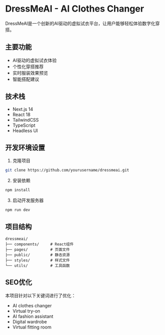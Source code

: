 # DressMeAI - AI Clothes Changer

DressMeAI是一个创新的AI驱动的虚拟试衣平台，让用户能够轻松体验数字化穿搭。

## 主要功能

- AI驱动的虚拟试衣体验
- 个性化穿搭推荐
- 实时服装效果预览
- 智能搭配建议

## 技术栈

- Next.js 14
- React 18
- TailwindCSS
- TypeScript
- Headless UI

## 开发环境设置

1. 克隆项目
```bash
git clone https://github.com/yourusername/dressmeai.git
```

2. 安装依赖
```bash
npm install
```

3. 启动开发服务器
```bash
npm run dev
```

## 项目结构

```
dressmeai/
├── components/     # React组件
├── pages/          # 页面文件
├── public/         # 静态资源
├── styles/         # 样式文件
└── utils/          # 工具函数
```

## SEO优化

本项目针对以下关键词进行了优化：
- AI clothes changer
- Virtual try-on
- AI fashion assistant
- Digital wardrobe
- Virtual fitting room 